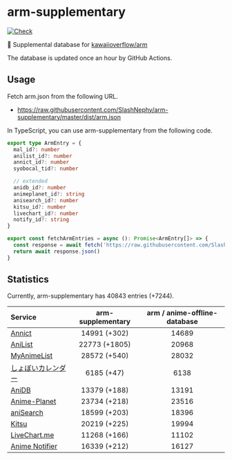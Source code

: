 # arm-supplementary

[![Check](https://github.com/SlashNephy/arm-supplementary/actions/workflows/check-node.yml/badge.svg)](https://github.com/SlashNephy/arm-supplementary/actions/workflows/check-node.yml)

💊 Supplemental database for [kawaiioverflow/arm](https://github.com/kawaiioverflow/arm)

The database is updated once an hour by GitHub Actions.

## Usage

Fetch arm.json from the following URL.

- https://raw.githubusercontent.com/SlashNephy/arm-supplementary/master/dist/arm.json

In TypeScript, you can use arm-supplementary from the following code.

```TypeScript
export type ArmEntry = {
  mal_id?: number
  anilist_id?: number
  annict_id?: number
  syobocal_tid?: number

  // extended
  anidb_id?: number
  animeplanet_id?: string
  anisearch_id?: number
  kitsu_id?: number
  livechart_id?: number
  notify_id?: string
}

export const fetchArmEntries = async (): Promise<ArmEntry[]> => {
  const response = await fetch('https://raw.githubusercontent.com/SlashNephy/arm-supplementary/master/dist/arm.json')
  return await response.json()
}
```

## Statistics

Currently, arm-supplementary has 40843 entries (+7244).

| Service                                     | arm-supplementary | arm / anime-offline-database |
| :------------------------------------------ | :---------------: | :--------------------------: |
| [Annict](https://annict.com)                |   14991 (+302)    |            14689             |
| [AniList](https://anilist.co)               |   22773 (+1805)   |            20968             |
| [MyAnimeList](https://myanimelist.net)      |   28572 (+540)    |            28032             |
| [しょぼいカレンダー](https://cal.syoboi.jp) |    6185 (+47)     |             6138             |
| [AniDB](https://anidb.net)                  |   13379 (+188)    |            13191             |
| [Anime-Planet](https://anime-planet.com)    |   23734 (+218)    |            23516             |
| [aniSearch](https://anisearch.com)          |   18599 (+203)    |            18396             |
| [Kitsu](https://kitsu.io)                   |   20219 (+225)    |            19994             |
| [LiveChart.me](https://livechart.me)        |   11268 (+166)    |            11102             |
| [Anime Notifier](https://notify.moe)        |   16339 (+212)    |            16127             |
